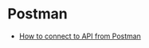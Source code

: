# Postman

- [How to connect to API from Postman](https://github.com/equinor/OmniaPlant/wiki/How-to-connect-to-the-Omnia-Timeseries-API-using-Postman)
